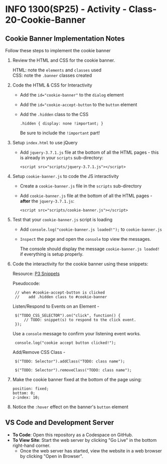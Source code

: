 # INFO 1300(SP25) - Activity - Class-20-Cookie-Banner

## Cookie Banner Implementation Notes

Follow these steps to implement the cookie banner

1. Review the HTML and CSS for the cookie banner.
   
   HTML: note the `elements` and `classes` used<br>
   CSS:  note the `.banner` classes created<br>

2. Code the HTML & CSS for Interactivity

    - Add the `id="cookie-banner"` to the `dialog` element <br>
    - Add the `id="cookie-accept-button` to the `button` element <br>
    - Add the `.hidden` class to the CSS

        `.hidden {
            display: none !important;
        }`

        Be sure to include the `!important` part!

3.  Setup `index.html` to use jQuery
   
    - Add `jquery-3.7.1.js` file at the bottom of all the HTML pages - this is already in your `scripts` sub-directory:
   
        `<script src="scripts/jquery-3.7.1.js"></script>`

4.  Setup `cookie-banner.js` to code the JS interactivity

    - Create a `cookie-banner.js` file in the `scripts` sub-directory

    - Add `cookie-banner.js` file at the bottom of all the HTML pages - **after** the `jquery-3.7.1.js`:
   
        `<script src="scripts/cookie-banner.js"></script>`

5. Test that your `cookie-banner.js` script is loading

    - Add `console.log("cookie-banner.js loaded!");` to `cookie-banner.js`

    - `Inspect` the page and open the `console` top view the messages.

        The console should display the message `cookie-banner.js loaded!` if everything is setup properly.

6. Code the interactivity for the cookie banner using these snippets:

    Resource:  [P3 Snippets](https://github.coecis.cornell.edu/info1300-spring25/info1300-2025sp-resources/blob/main/assignments/project3/p3-interactivity-snippets.md) 

    Pseudocode:

        // when #cookie-accept-button is clicked 
        //    add .hidden class to #cookie-banner
  
    Listen/Respond to Events on an Element -

        $("TODO_CSS_SELECTOR").on("click", function() {
            // TODO: snippet(s) to respond to the click event.
        });

    Use a `console` message to confirm your listening event works.

        console.log("cookie accept button clicked!");

    Add/Remove CSS Class - 

        $("TODO: Selector").addClass("TODO: class name");

        $("TODO: Selector").removeClass("TODO: class name");

7.  Make the cookie banner fixed at the bottom of the page using:

    `position: fixed;`<br>
    `bottom: 0;`<br>
    `z-index: 10;`

8.  Notice the `:hover` effect on the banner's `button` element

## VS Code and Development Server

- **To Code**: Open this repository as a Codespace on GitHub.
- **To View Site**: Start the web server by clicking "Go Live" in the bottom right-hand corner.
  - Once the web server has started, view the website in a web browser by clicking "Open in Browser".
